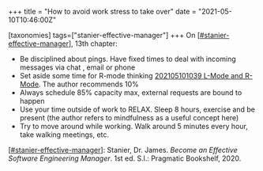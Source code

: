+++
title = "How to avoid work stress to take over"
date = "2021-05-10T10:46:00Z"

[taxonomies]
tags=["stanier-effective-manager"]
+++
On [[#stanier-effective-manager](/tags/stanier-effective-manager)], 13th chapter:

- Be disciplined about pings. Have fixed times to deal with incoming messages via chat , email or phone
- Set aside some time for R-mode thinking [202105101039 L-Mode and R-Mode](/blips/202105101039-l-mode-and-r-mode). The author recommends 10%
- Always schedule 85% capacity max, external requests are bound to happen
- Use your time outside of work to RELAX. Sleep 8 hours, exercise and be present (the author refers to mindfulness as a useful concept here)
- Try to move around while working. Walk around 5 minutes every hour, take walking meetings, etc.


[[#stanier-effective-manager](/tags/stanier-effective-manager)]: Stanier, Dr. James. _Become an Effective Software Engineering Manager_. 1st ed. S.l.: Pragmatic Bookshelf, 2020.
